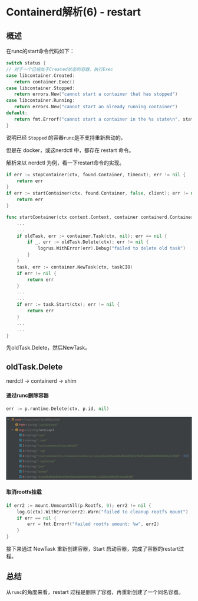 # Containerd解析(6) - restart


## 概述

在runc的start命令代码如下：

```go
switch status {
// 对于一个已经处于Created状态的容器，执行Exec
case libcontainer.Created:
   return container.Exec()
case libcontainer.Stopped:
   return errors.New("cannot start a container that has stopped")
case libcontainer.Running:
   return errors.New("cannot start an already running container")
default:
   return fmt.Errorf("cannot start a container in the %s state\n", status)
}
```

说明已经 `Stopped` 的容器`runc`是不支持重新启动的。



但是在 docker，或这nerdctl 中，都存在 restart 命令。

解析来以 nerdctl 为例，看一下restart命令的实现。

```go
if err := stopContainer(ctx, found.Container, timeout); err != nil {
	return err
}
if err := startContainer(ctx, found.Container, false, client); err != nil {
	return err
}
```

```go
func startContainer(ctx context.Context, container containerd.Container, flagA bool, client *containerd.Client) error {
    ...
    ...
	if oldTask, err := container.Task(ctx, nil); err == nil {
		if _, err := oldTask.Delete(ctx); err != nil {
			logrus.WithError(err).Debug("failed to delete old task")
		}
	}
	task, err := container.NewTask(ctx, taskCIO)
	if err != nil {
		return err
	}
	...
    ...
	if err := task.Start(ctx); err != nil {
		return err
	}
    ...
    ...
}
```

先oldTask.Delete，然后NewTask。

## oldTask.Delete

nerdctl  -> containerd -> shim



#### 通过runc删除容器

```go
err := p.runtime.Delete(ctx, p.id, nil)
```

![image-20221113203756562](https://raw.githubusercontent.com/yzxiu/images/blog/2022-11/20221113-203757.png "runc delete")



#### 取消rootfs挂载

```go
if err2 := mount.UnmountAll(p.Rootfs, 0); err2 != nil {
	log.G(ctx).WithError(err2).Warn("failed to cleanup rootfs mount")
	if err == nil {
		err = fmt.Errorf("failed rootfs umount: %w", err2)
	}
}
```

接下来通过 NewTask 重新创建容器，Start 启动容器，完成了容器的restart过程。



## 总结

从`runc`的角度来看，restart 过程是删除了容器，再重新创建了一个同名容器。






